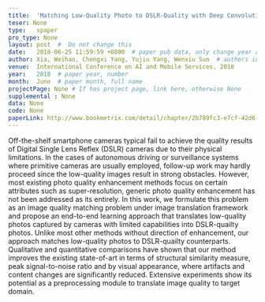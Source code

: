 ```yaml
---
title:  'Matching Low-Quality Photo to DSLR-Quality with Deep Convolutional Networks'  #  Paper title, covered by ''
teser: None
type:   spaper
pro_type: None
layout: post  #  Do not change this
date:   2018-06-25 11:59:59 +0800  # paper pub data, only change year and month according to this format
author: Xia, Weihao, Chengxi Yang, Yujiu Yang, Wenxiu Sun  # authors information
venue:  International Conference on AI and Mobile Services, 2018
year:   2018  # paper year, number
month:  June  # paper month, full name
projectPage: None # If has project page, link here, otherwise None
supplemental : None
data: None
code: None
paperLink: http://www.bookmetrix.com/detail/chapter/2b789fc3-e7cf-42d6-a309-ee61a6296822#downloads
---
```


Off-the-shelf smartphone cameras typical fail to achieve the quality results of Digital Single Lens Reflex (DSLR) cameras due to their physical limitations. In the cases of autonomous driving or surveillance systems where primitive cameras are usually employed, follow-up work may hardly proceed since the low-quality images result in strong obstacles. However, most existing photo quality enhancement methods focus on certain attributes such as super-resolution, generic photo quality enhancement has not been addressed as its entirely. In this work, we formulate this problem as an image quality matching problem under image translation framework and propose an end-to-end learning approach that translates low-quality photos captured by cameras with limited capabilities into DSLR-quailty photos. Unlike most other methods without direction of enhancement, our approach matches low-quality photos to DSLR-quailty counterparts. Qualitative and quantitative comparisons have shown that our method improves the existing state-of-art in terms of structural similarity measure, peak signal-to-noise ratio and by visual appearance, where artifacts and content changes are significantly reduced. Extensive experiments show its potential as a preprocessing module to translate image quality to target domain.

